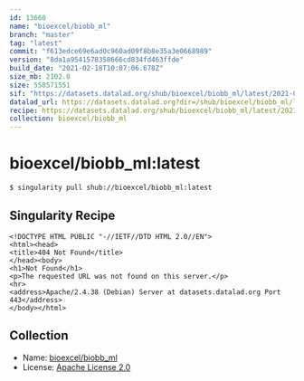 ```yaml
---
id: 13660
name: "bioexcel/biobb_ml"
branch: "master"
tag: "latest"
commit: "f613edce69e6ad0c960ad09f8b8e35a3e0668989"
version: "8da1a9541578358666cd834fd463ffde"
build_date: "2021-02-18T10:07:06.678Z"
size_mb: 2102.0
size: 558571551
sif: "https://datasets.datalad.org/shub/bioexcel/biobb_ml/latest/2021-02-18-f613edce-8da1a954/8da1a9541578358666cd834fd463ffde.sif"
datalad_url: https://datasets.datalad.org?dir=/shub/bioexcel/biobb_ml/latest/2021-02-18-f613edce-8da1a954/
recipe: https://datasets.datalad.org/shub/bioexcel/biobb_ml/latest/2021-02-18-f613edce-8da1a954/Singularity
collection: bioexcel/biobb_ml
---
```


# bioexcel/biobb_ml:latest

```bash
$ singularity pull shub://bioexcel/biobb_ml:latest
```

## Singularity Recipe

```singularity
<!DOCTYPE HTML PUBLIC "-//IETF//DTD HTML 2.0//EN">
<html><head>
<title>404 Not Found</title>
</head><body>
<h1>Not Found</h1>
<p>The requested URL was not found on this server.</p>
<hr>
<address>Apache/2.4.38 (Debian) Server at datasets.datalad.org Port 443</address>
</body></html>
```

## Collection

 - Name: [bioexcel/biobb_ml](https://github.com/bioexcel/biobb_ml)
 - License: [Apache License 2.0](https://api.github.com/licenses/apache-2.0)

